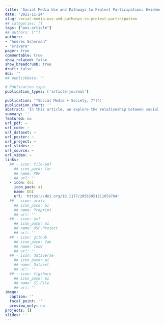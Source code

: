 ```yaml
---
title: 'Social Media Use and Pathways to Protest Participation: Evidence From the 2019 Chilean Social Outburst'
date: '2021-11-24'
slug: social-media-use-and-pathways-to-protest-participation
## categories: []
tags: ["wos-article"]
## authors: [""]
authors:
- "Andrés Scherman"
- "srivera"
pager: true
commentable: true
show_related: false
show_breadcrumb: true
draft: false
doi: ''
## publishDate: ''

# Publication type.
publication_types: ['article-journal']

publication: '*Social Media + Society, 7*(4)'
publication_short: ''
abstract: 'In this article, we explore the relationship between social media use and participation in protests in Chile. In October 2019, Chile faced the most massive protests since the country’s return to democracy. Due to its magnitude, the media and analysts refer to this process as the social outburst. Although these protests engaged broad sectors of the population, most of the protesters were young people. Using a probabilistic and face-to-face survey applied to young people aged 18-29 years, we find that the only social media platform associated with participation in protests was Facebook. Our analysis also shows the importance of the specific activities that people engage in social media. Taking part in political activities on social media is strongly associated with attending protests but using social media platforms to get information or share common interests with other users is not. Furthermore, we examine whether social media has an indirect impact on participation through interpersonal conversation. The results show that Instagram—one of the most popular social media platforms among young Chileans—spurs interpersonal conversation, which in turn increases the likelihood of participating in protests. Our findings suggest that social media still plays a role in shaping people’s political behavior despite changes in the social media environment and in social media consumption patterns.'
summary: ''
featured: no
url_pdf: ~
url_code: ~
url_dataset: ~
url_poster: ~
url_project: ~
url_slides: ~
url_source: ~
url_video: ~
links:
  ## - icon: file-pdf
    ## icon_pack: far
    ## name: PDF
    ## url: ''
  - icon: doi
    icon_pack: ai
    name: DOI
    url: 'https://doi.org/10.1177/20563051211059704'
  ## - icon: arxiv
    ## icon_pack: ai
    ## name: Preprint
    ## url: ''
  ## - icon: osf
    ## icon_pack: ai
    ## name: OSF-Project
    ## url: ''
  ## - icon: github
    ## icon_pack: fab
    ## name: Code
    ## url: ''
  ## - icon: dataverse
    ## icon_pack: ai
    ## name: Dataset
    ## url: ''
  ## - icon: figshare
    ## icon_pack: ai
    ## name: SI-File
    ## url: ''
image:
  caption: ''
  focal_point: ''
  preview_only: no
projects: []
slides: ''
---
```

